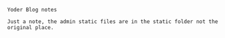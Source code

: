     Yoder Blog notes


`Just a note, the admin static files are in the static folder not the original place.`

